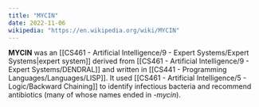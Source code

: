 ```yaml
---
title: "MYCIN"
date: 2022-11-06
wikipedia: "https://en.wikipedia.org/wiki/MYCIN"
---
```


**MYCIN** was an [[CS461 - Artificial Intelligence/9 - Expert Systems/Expert Systems|expert system]] derived from [[CS461 - Artificial Intelligence/9 - Expert Systems/DENDRAL]] and written in [[CS441 - Programming Languages/Languages/LISP]]. It used [[CS461 - Artificial Intelligence/5 - Logic/Backward Chaining]] to identify infectious bacteria and recommend antibiotics (many of whose names ended in *-mycin*).
